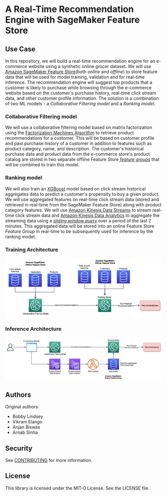 # A Real-Time Recommendation Engine with SageMaker Feature Store

## Use Case

In this repository, we will build a real-time recommendation engine for an e-commerce website using a synthetic online grocer dataset. We will use [Amazon SageMaker Feature Store](https://docs.aws.amazon.com/sagemaker/latest/dg/feature-store.html)(both _online_ and _offline_) to store feature data that will be used for model training, validation and for real-time inference. The recommendation engine will suggest top products that a customer is likely to purchase while browsing through the e-commerce website based on the customer's purchase history, real-time click stream data, and other customer profile information. The solution is a combination of two ML models - a _Collaborative Filtering model_ and a _Ranking model_.

### Collaborative Filtering model

We will use a collaborative filtering model based on matrix factorization using the [Factorization Machines Algorithm](https://docs.aws.amazon.com/sagemaker/latest/dg/fact-machines.html) to retrieve product recommendations for a customer. This will be based on customer profile and past purchase history of a customer in addition to features such as product category, name, and description. The customer's historical purchase data and product data from the e-commerce store's product catalog are stored in two separate offline Feature Store [_feature groups_](https://docs.aws.amazon.com/sagemaker/latest/dg/feature-store-create-feature-group.html) that will be combined to train this model.

### Ranking model

We will also train an [XGBoost](https://docs.aws.amazon.com/sagemaker/latest/dg/xgboost.html) model based on click stream historical aggregates data to predict a customer's propensity to buy a given product. We will use aggregated features on real-time click stream data (stored and retrieved in real-time from the SageMaker Feature Store) along with product category features. We will use [Amazon Kinesis Data Streams](https://docs.aws.amazon.com/streams/latest/dev/introduction.html) to stream real-time click stream data and [Amazon Kinesis Data Analytics](https://docs.aws.amazon.com/kinesisanalytics/latest/dev/how-it-works.html) to aggregate the streaming data using a [_sliding window query_](https://docs.aws.amazon.com/kinesisanalytics/latest/dev/sliding-window-concepts.html) over a period of the last 2 minutes. This aggregated data will be stored into an online Feature Store _Feature Group_ in real-time to be subsequently used for inference by the ranking model.

### Training Architecture

![AWS training arch](./img/training-arch.png)

### Inference Architecture

![AWS inference arch](./img/inference-arch.png)

## Authors

Original authors:

- Bobby Lindsey
- Vikram Elango
- Anjan Biswas
- Arnab Sinha

## Security

See [CONTRIBUTING](CONTRIBUTING.md#security-issue-notifications) for more information.

## License

This library is licensed under the MIT-0 License. See the LICENSE file.

